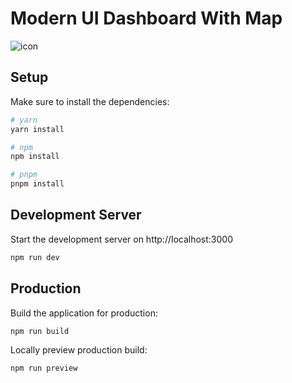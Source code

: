 # Modern UI Dashboard With Map
<img src="https://res.cloudinary.com/chuksmbanaso/image/upload/v1675401314/Screenshot_2023-02-01_at_17.50.45_iqzllm.png" title="icon" alt="icon">

## Setup

Make sure to install the dependencies:

```bash
# yarn
yarn install

# npm
npm install

# pnpm
pnpm install
```

## Development Server

Start the development server on http://localhost:3000

```bash
npm run dev
```

## Production

Build the application for production:

```bash
npm run build
```

Locally preview production build:

```bash
npm run preview
```

